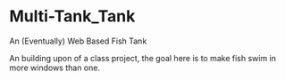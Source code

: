 # Multi-Tank_Tank
An (Eventually) Web Based Fish Tank

An building upon of a class project, the goal here is to make fish swim in more windows than one.
